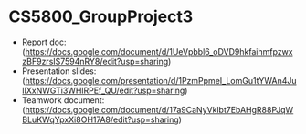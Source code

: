 # CS5800_GroupProject3

- Report doc: (https://docs.google.com/document/d/1UeVpbbl6_oDVD9hkfaihmfpzwxzBF9zrsIS7594nRY8/edit?usp=sharing)
- Presentation slides: (https://docs.google.com/presentation/d/1PzmPpmeI_LomGu1tYWAn4JulIXxNWGTi3WHlRPEf_QU/edit?usp=sharing)
- Teamwork document: (https://docs.google.com/document/d/17a9CaNyVklbt7EbAHgR88PJqWBLuKWqYpxXi8OH17A8/edit?usp=sharing)

  
